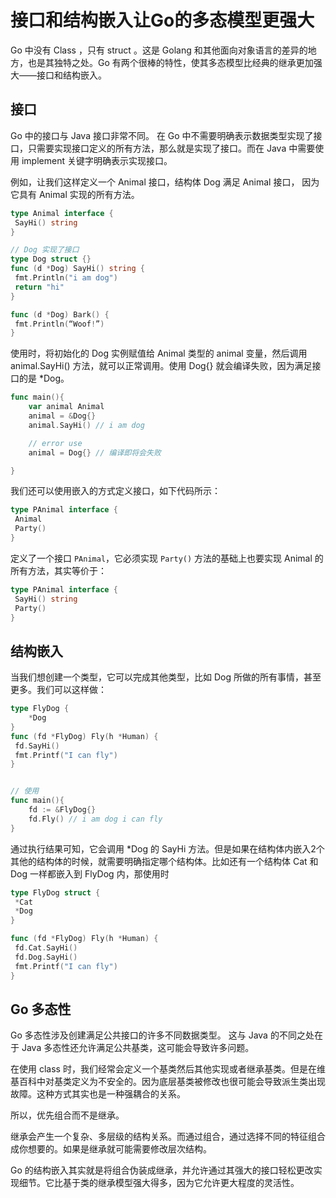 # 接口和结构嵌入让Go的多态模型更强大

Go 中没有 Class ，只有 struct 。这是 Golang 和其他面向对象语言的差异的地方，也是其独特之处。Go 有两个很棒的特性，使其多态模型比经典的继承更加强大——接口和结构嵌入。

## 接口

Go 中的接口与 Java 接口非常不同。 在 Go 中不需要明确表示数据类型实现了接口，只需要实现接口定义的所有方法，那么就是实现了接口。而在 Java 中需要使用 implement 关键字明确表示实现接口。

例如，让我们这样定义一个 Animal 接口，结构体 Dog 满足 Animal 接口， 因为它具有 Animal 实现的所有方法。

```go
type Animal interface {
 SayHi() string
}

// Dog 实现了接口
type Dog struct {}
func (d *Dog) SayHi() string {
 fmt.Println("i am dog")
 return "hi"
}

func (d *Dog) Bark() {
 fmt.Println(“Woof!”)
}
```

使用时，将初始化的 Dog 实例赋值给 Animal 类型的 animal 变量，然后调用 animal.SayHi() 方法，就可以正常调用。使用 Dog{} 就会编译失败，因为满足接口的是 *Dog。

```go
func main(){
    var animal Animal
    animal = &Dog{}
    animal.SayHi() // i am dog

    // error use
    animal = Dog{} // 编译即将会失败

}
```

 我们还可以使用嵌入的方式定义接口，如下代码所示：

```go
type PAnimal interface {
 Animal
 Party()
}
```

定义了一个接口 `PAnimal`，它必须实现 `Party()` 方法的基础上也要实现 Animal 的所有方法，其实等价于：

```go
type PAnimal interface {
 SayHi() string
 Party()
}
```

## 结构嵌入

当我们想创建一个类型，它可以完成其他类型，比如 Dog 所做的所有事情，甚至更多。我们可以这样做：

```go
type FlyDog {
    *Dog
}
func (fd *FlyDog) Fly(h *Human) {
 fd.SayHi()
 fmt.Printf("I can fly")
}


// 使用
func main(){
    fd := &FlyDog{}
    fd.Fly() // i am dog i can fly
}
```

通过执行结果可知，它会调用 *Dog 的 SayHi 方法。但是如果在结构体内嵌入2个其他的结构体的时候，就需要明确指定哪个结构体。比如还有一个结构体 Cat 和 Dog 一样都嵌入到 FlyDog 内，那使用时

```go
type FlyDog struct {
 *Cat
 *Dog
}

func (fd *FlyDog) Fly(h *Human) {
 fd.Cat.SayHi()
 fd.Dog.SayHi()
 fmt.Printf("I can fly")
}
```

## Go 多态性

Go 多态性涉及创建满足公共接口的许多不同数据类型。 这与 Java 的不同之处在于 Java 多态性还允许满足公共基类，这可能会导致许多问题。 

在使用 class 时，我们经常会定义一个基类然后其他实现或者继承基类。但是在维基百科中对基类定义为不安全的。因为底层基类被修改也很可能会导致派生类出现故障。这种方式其实也是一种强耦合的关系。

所以，优先组合而不是继承。

继承会产生一个复杂、多层级的结构关系。而通过组合，通过选择不同的特征组合成你想要的。如果是继承就可能需要修改层次结构。

Go 的结构嵌​​入其实就是将组合伪装成继承，并允许通过其强大的接口轻松更改实现细节。它比基于类的继承模型强大得多，因为它允许更大程度的灵活性。
